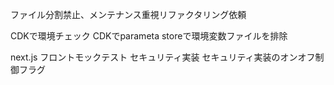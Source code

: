 ファイル分割禁止、メンテナンス重視リファクタリング依頼

CDKで環境チェック
CDKでparameta storeで環境変数ファイルを排除

next.js フロントモックテスト
セキュリティ実装
セキュリティ実装のオンオフ制御フラグ